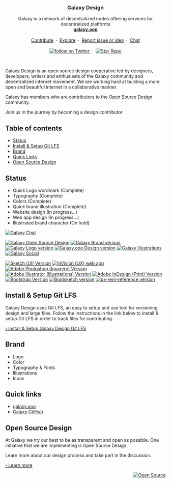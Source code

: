 <p align="center">

  <h3 align="center">Galaxy Design</h3>

  <p align="center">
    Galaxy is a network of decentralized nodes offering services for
    decentralized platforms
    <br/>
    <a href="http://galaxy.ooo"><strong>galaxy.ooo</strong></a>
    <br/>
    <br/>
    <a href="/docs/CONTRIBUTING.md">Contribute</a>
    &nbsp;&middot;&nbsp;
    <a href="https://github.com/galaxypi/">Explore</a>
    &nbsp;&middot;&nbsp;
    <a href="https://github.com/galaxypi/galaxy-growth/issues/new?template=issue-or-idea-report.md">
    Report issue or idea</a>
    &nbsp;&middot;&nbsp;
    <a href="https://discord.gg/36K9nan">Chat</a>
    <br/>
    <br/>
    <a href="https://twitter.com/intent/follow?screen_name=galaxypilab">
      <img src="https://img.shields.io/twitter/url/https/twitter.com/galaxypilab.svg?style=social&label=Follow%20%40galaxypilab&logo=twitter" alt="follow on Twitter">
    </a>
    &nbsp;&middot;&nbsp;
    <a href="https://github.com/galaxypi/galaxy-website/stargazers">
      <img src="https://img.shields.io/github/stars/galaxypi/galaxy-website.svg?style=social&label=Star&maxAge=2592000" alt="Star Repo">
    </a>
  </p>
</p>

<br/>

Galaxy Design is an open source design cooperative led by designers, developers, writers and enthusiasts of the Galaxy community and decentralized internet movement. We are working hard at building a more open and beautiful internet in a collaborative manner.

Galaxy has members who are contributors to the [Open Source Design](https://github.com/opensourcedesign) community.

Join us in the journey by becoming a design contributor

## Table of contents

- [Status](#status)
- [Install & Setup Git LFS](#install--setup-git-lfs)
- [Brand](#brand)
- [Quick Links](#quick-links)
- [Open Source Design](#open-source-design)

## Status

- Quick Logo wordmark (Complete)
- Typography (Complete)
- Colors (Complete)
- Quick brand illustration (Complete)
- Website design (In progress...)
- Web app design (In progress...)
- Illustrated brand character (On hold)

[![Galaxy Chat](https://img.shields.io/badge/Galaxy_Chat-Discord-purple.svg?colorA=212121&colorB=7289da)](https://discord.gg/36K9nan)

[![Galaxy Open Source Design](https://img.shields.io/badge/Galaxy_Open_Source_Design-Process-pink.svg?colorA=212121&colorB=F700D6)](/docs/open-source-design.md)
[![Galaxy Brand version](https://img.shields.io/badge/Galaxy_Brand-v0.0.5-pink.svg?colorA=212121&colorB=F700D6)](/brand/)
[![Galaxy Logo version](https://img.shields.io/badge/Galaxy_Logo-v0.1.0-pink.svg?colorA=212121&colorB=F700D6)](/logo/)
[![Galaxy.ooo Design version](https://img.shields.io/badge/Galaxy.ooo_Design-v1.0.8-pink.svg?colorA=212121&colorB=F700D6)](/galaxy.ooo/)
[![Galaxy Illustrations](https://img.shields.io/badge/Galaxy-Illustrations-pink.svg?colorA=212121&colorB=F700D6)](/illustrations/)
[![Galaxy Social](https://img.shields.io/badge/Galaxy-Social-pink.svg?colorA=212121&colorB=F700D6)](/social/)

[![Sketch (UI) Version](https://img.shields.io/badge/Sketch_(UI)-v51.2.0-blue.svg?colorA=212121&colorB=007BFF)](https://www.sketchapp.com/)
[![InVision (UX) web app](https://img.shields.io/badge/InVision_(UX)-Web_App-blue.svg?colorA=212121&colorB=007BFF)](https://www.invisionapp.com/)
[![Adobe Photoshop (Imagery) Version](https://img.shields.io/badge/Adobe_Photoshop_(Imagery)-v19.1.6-blue.svg?colorA=212121&colorB=007BFF)](https://www.adobe.com/products/photoshop.html)
[![Adobe Illustrator (Illustrations) Version](https://img.shields.io/badge/Adobe_Illustrator_(Illustrations)-v22.1.0-blue.svg?colorA=212121&colorB=007BFF)](https://www.adobe.com/products/illustrator.html)
[![Adobe InDesign (Print) Version](https://img.shields.io/badge/Adobe_InDesign_(Print)-v13.1.0-blue.svg?colorA=212121&colorB=007BFF)](https://www.adobe.com/products/indesign.html)
[![Bootstrap Version](https://img.shields.io/badge/Bootstrap-v4.1.3-blue.svg?colorA=212121&colorB=007BFF)](http://getbootstrap.com/)
[![Bootsketch version](https://img.shields.io/badge/Bootsketch-v1.4.0-blue.svg?colorA=212121&colorB=007BFF)](https://www.bootsketch.com/)
[![px-rem-reference version](https://img.shields.io/badge/PX--REM_Reference-v1.2.2-blue.svg?colorA=212121&colorB=007BFF)](https://www.npmjs.com/package/px-rem-reference)


## Install & Setup Git LFS

Galaxy Design uses Git LFS, an easy to setup and use tool for versioning design and large files. Follow the instructions in the link below to install & setup Git LFS in order to track files for contributing.

[› Install & Setup Galaxy Design Git LFS](/docs/git-lfs.md)

## Brand
  - Logo
  - Color
  - Typography & Fonts
  - Illustrations
  - Icons

## Quick links
- [galaxy.ooo](http://galaxy.ooo)
- [Galaxy GitHub](https://github.com/galaxypi/)

## Open Source Design

At Galaxy we try our best to be as transparent and open as possible. One initiative that we are implementing is Open Source Design.

Learn more about our design process and take part in the discussion.

[› Learn more](/docs/open-source-design.md)

<div align="right">
  <a href="https://opensource.guide/how-to-contribute/#why-contribute-to-open-source">
    <img src="https://badges.frapsoft.com/os/v3/open-source.png?v=103)](https://github.com/ellerbrock/open-source-badges/" alt="Open Source">
  </a>
</div>
